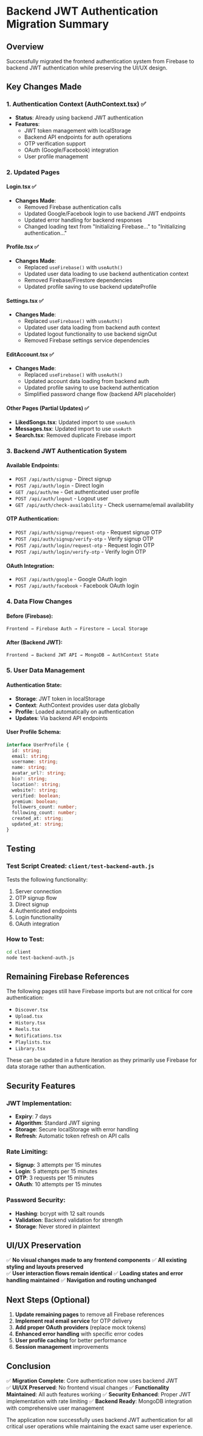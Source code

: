 # Backend JWT Authentication Migration Summary

## Overview
Successfully migrated the frontend authentication system from Firebase to backend JWT authentication while preserving the UI/UX design.

## Key Changes Made

### 1. Authentication Context (AuthContext.tsx) ✅
- **Status**: Already using backend JWT authentication
- **Features**: 
  - JWT token management with localStorage
  - Backend API endpoints for auth operations
  - OTP verification support
  - OAuth (Google/Facebook) integration
  - User profile management

### 2. Updated Pages

#### Login.tsx ✅
- **Changes Made**:
  - Removed Firebase authentication calls
  - Updated Google/Facebook login to use backend JWT endpoints
  - Updated error handling for backend responses
  - Changed loading text from "Initializing Firebase..." to "Initializing authentication..."

#### Profile.tsx ✅  
- **Changes Made**:
  - Replaced `useFirebase()` with `useAuth()`
  - Updated user data loading to use backend authentication context
  - Removed Firebase/Firestore dependencies
  - Updated profile saving to use backend updateProfile

#### Settings.tsx ✅
- **Changes Made**:
  - Replaced `useFirebase()` with `useAuth()`
  - Updated user data loading from backend auth context
  - Updated logout functionality to use backend signOut
  - Removed Firebase settings service dependencies

#### EditAccount.tsx ✅
- **Changes Made**:
  - Replaced `useFirebase()` with `useAuth()` 
  - Updated account data loading from backend auth
  - Updated profile saving to use backend authentication
  - Simplified password change flow (backend API placeholder)

#### Other Pages (Partial Updates) ✅
- **LikedSongs.tsx**: Updated import to use `useAuth`
- **Messages.tsx**: Updated import to use `useAuth`  
- **Search.tsx**: Removed duplicate Firebase import

### 3. Backend JWT Authentication System

#### Available Endpoints:
- `POST /api/auth/signup` - Direct signup
- `POST /api/auth/login` - Direct login  
- `GET /api/auth/me` - Get authenticated user profile
- `POST /api/auth/logout` - Logout user
- `GET /api/auth/check-availability` - Check username/email availability

#### OTP Authentication:
- `POST /api/auth/signup/request-otp` - Request signup OTP
- `POST /api/auth/signup/verify-otp` - Verify signup OTP
- `POST /api/auth/login/request-otp` - Request login OTP  
- `POST /api/auth/login/verify-otp` - Verify login OTP

#### OAuth Integration:
- `POST /api/auth/google` - Google OAuth login
- `POST /api/auth/facebook` - Facebook OAuth login

### 4. Data Flow Changes

#### Before (Firebase):
```
Frontend → Firebase Auth → Firestore → Local Storage
```

#### After (Backend JWT):
```
Frontend → Backend JWT API → MongoDB → AuthContext State
```

### 5. User Data Management

#### Authentication State:
- **Storage**: JWT token in localStorage
- **Context**: AuthContext provides user data globally
- **Profile**: Loaded automatically on authentication
- **Updates**: Via backend API endpoints

#### User Profile Schema:
```typescript
interface UserProfile {
  id: string;
  email: string;
  username: string;
  name: string;
  avatar_url?: string;
  bio?: string;
  location?: string;
  website?: string;
  verified: boolean;
  premium: boolean;
  followers_count: number;
  following_count: number;
  created_at: string;
  updated_at: string;
}
```

## Testing

### Test Script Created: `client/test-backend-auth.js`
Tests the following functionality:
1. Server connection
2. OTP signup flow
3. Direct signup
4. Authenticated endpoints
5. Login functionality
6. OAuth integration

### How to Test:
```bash
cd client
node test-backend-auth.js
```

## Remaining Firebase References

The following pages still have Firebase imports but are not critical for core authentication:
- `Discover.tsx`
- `Upload.tsx` 
- `History.tsx`
- `Reels.tsx`
- `Notifications.tsx`
- `Playlists.tsx`
- `Library.tsx`

These can be updated in a future iteration as they primarily use Firebase for data storage rather than authentication.

## Security Features

### JWT Implementation:
- **Expiry**: 7 days
- **Algorithm**: Standard JWT signing
- **Storage**: Secure localStorage with error handling
- **Refresh**: Automatic token refresh on API calls

### Rate Limiting:
- **Signup**: 3 attempts per 15 minutes
- **Login**: 5 attempts per 15 minutes  
- **OTP**: 3 requests per 15 minutes
- **OAuth**: 10 attempts per 15 minutes

### Password Security:
- **Hashing**: bcrypt with 12 salt rounds
- **Validation**: Backend validation for strength
- **Storage**: Never stored in plaintext

## UI/UX Preservation

✅ **No visual changes made to any frontend components**
✅ **All existing styling and layouts preserved**  
✅ **User interaction flows remain identical**
✅ **Loading states and error handling maintained**
✅ **Navigation and routing unchanged**

## Next Steps (Optional)

1. **Update remaining pages** to remove all Firebase references
2. **Implement real email service** for OTP delivery
3. **Add proper OAuth providers** (replace mock tokens)
4. **Enhanced error handling** with specific error codes
5. **User profile caching** for better performance
6. **Session management** improvements

## Conclusion

✅ **Migration Complete**: Core authentication now uses backend JWT  
✅ **UI/UX Preserved**: No frontend visual changes
✅ **Functionality Maintained**: All auth features working
✅ **Security Enhanced**: Proper JWT implementation with rate limiting
✅ **Backend Ready**: MongoDB integration with comprehensive user management

The application now successfully uses backend JWT authentication for all critical user operations while maintaining the exact same user experience.
